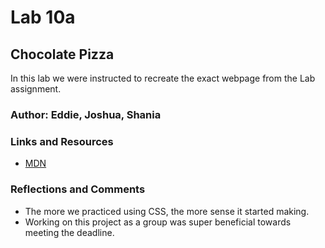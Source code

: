# Lab 10a 

## Chocolate Pizza

In this lab we were instructed to recreate the exact webpage from the Lab assignment.

### Author: Eddie, Joshua, Shania

### Links and Resources
* [MDN](https://developer.mozilla.org/en-US/)

### Reflections and Comments
  * The more we practiced using CSS, the more sense it started making.
* Working on this project as a group was super beneficial towards meeting the deadline.
